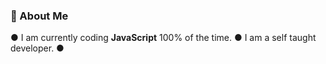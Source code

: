 ### 🤖 About Me

● I am currently coding **JavaScript** 100% of the time.
● I am a self taught developer.
● 

